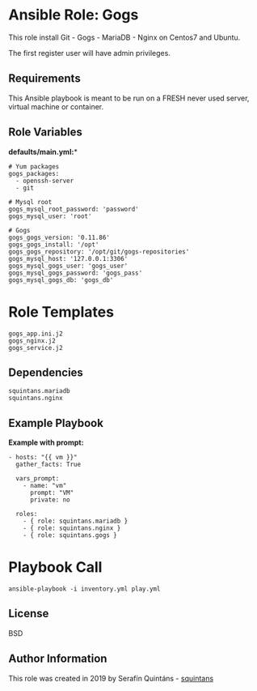 Ansible Role: Gogs
==================

This role install Git - Gogs - MariaDB - Nginx on Centos7 and Ubuntu.

The first register user will have admin privileges.


Requirements
------------

This Ansible playbook is meant to be run on a FRESH never used server, virtual machine or container.

Role Variables
--------------

**defaults/main.yml:***
```
# Yum packages
gogs_packages:
  - openssh-server
  - git

# Mysql root
gogs_mysql_root_password: 'password'
gogs_mysql_user: 'root'

# Gogs
gogs_gogs_version: '0.11.86'
gogs_gogs_install: '/opt'
gogs_gogs_repository: '/opt/git/gogs-repositories'
gogs_mysql_host: '127.0.0.1:3306'
gogs_mysql_gogs_user: 'gogs_user'
gogs_mysql_gogs_password: 'gogs_pass'
gogs_mysql_gogs_db: 'gogs_db'
```

Role Templates
==============

```
gogs_app.ini.j2
gogs_nginx.j2
gogs_service.j2
```

Dependencies
------------

```
squintans.mariadb
squintans.nginx
```

Example Playbook
----------------

**Example with prompt:**
```
- hosts: "{{ vm }}"
  gather_facts: True

  vars_prompt:
    - name: "vm"
      prompt: "VM"
      private: no

  roles:
    - { role: squintans.mariadb }
    - { role: squintans.nginx }
    - { role: squintans.gogs }
```

Playbook Call
=============
```
ansible-playbook -i inventory.yml play.yml
```

License
-------

BSD

Author Information
------------------
This role was created in 2019 by Serafín Quintáns - [squintans](http://www.linkedin.com/in/serafin-quintans/)

